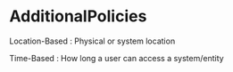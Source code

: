 # AdditionalPolicies

Location-Based
 : Physical or system location

Time-Based
 : How long a user can access a system/entity
